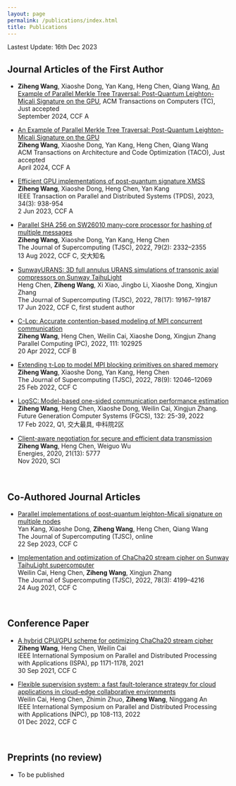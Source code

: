 ```yaml
---
layout: page
permalink: /publications/index.html
title: Publications
---
```


Lastest Update: 16th Dec 2023&nbsp;  

## Journal Articles of the First Author
- **Ziheng Wang**, Xiaoshe Dong, Yan Kang, Heng Chen, Qiang Wang, [An Example of Parallel Merkle Tree Traversal: Post-Quantum Leighton-Micali Signature on the GPU](https://doi.org/10.1145/3659209), ACM Transactions on Computers (TC), Just accepted<br>September 2024, CCF A

- [An Example of Parallel Merkle Tree Traversal: Post-Quantum Leighton-Micali Signature on the GPU](https://doi.org/10.1145/3659209)<br>**Ziheng Wang**, Xiaoshe Dong, Yan Kang, 
Heng Chen, Qiang Wang<br>ACM Transactions on Architecture and Code Optimization (TACO), Just accepted<br>April 2024, CCF A

- [Efficient GPU implementations of post-quantum signature XMSS](https://doi.org/10.1109/TPDS.2022.3233348)<br>**Ziheng Wang**, Xiaoshe Dong, Heng Chen, Yan Kang<br>IEEE Transaction on Parallel and Distributed Systems (TPDS), 2023, 34(3): 938-954<br>2 Jun 2023, CCF A

- [Parallel SHA 256 on SW26010 many-core processor for hashing of multiple messages](https://doi.org/10.1007/s11227-022-04750-7)<br>**Ziheng Wang**, Xiaoshe Dong, Yan Kang, Heng Chen<br>The Journal of Supercomputing (TJSC), 2022, 79(2): 2332–2355<br>13 Aug 2022, CCF C, 交大知名

- [SunwayURANS: 3D full annulus URANS simulations of transonic axial compressors on Sunway TaihuLight](https://doi.org/10.1007/s11227-022-04628-8)<br>Heng Chen, **Ziheng Wang**, Xi Xiao, Jingbo Li, Xiaoshe Dong, Xingjun Zhang<br>The Journal of Supercomputing (TJSC), 2022, 78(17): 19167–19187<br>17 Jun 2022, CCF C, first student author

- [C-Lop: Accurate contention-based modeling of MPI concurrent communication](https://doi.org/10.1016/j.parco.2022.102925)<br>**Ziheng Wang**, Heng Chen, Weilin Cai, Xiaoshe Dong, Xingjun Zhang<br>Parallel Computing (PC), 2022, 111: 102925<br>20 Apr 2022, CCF B

- [Extending τ-Lop to model MPI blocking primitives on shared memory](https://doi.org/10.1007/s11227-022-04352-3)<br>**Ziheng Wang**, Xiaoshe Dong, Yan Kang, Heng Chen<br>The Journal of Supercomputing (TJSC), 2022, 78(9): 12046–12069<br>25 Feb 2022, CCF C

- [LogSC: Model-based one-sided communication performance estimation](https://doi.org/10.1016/j.future.2022.02.004)<br>**Ziheng Wang**, Heng Chen, Xiaoshe Dong, Weilin Cai, Xingjun Zhang.<br>Future Generation Computer Systems (FGCS), 132: 25-39, 2022<br>17 Feb 2022, Q1, 交大最具, 中科院2区

- [Client-aware negotiation for secure and efficient data transmission](https://doi.org/10.3390/en13215777)<br>**Ziheng Wang**, Heng Chen, Weiguo Wu<br>Energies, 2020, 21(13): 5777<br>Nov 2020, SCI

  <br>

## Co-Authored Journal Articles

- [Parallel implementations of post-quantum leighton-Micali signature on multiple nodes](https://doi.org/10.1007/s11227-023-05662-w)<br>Yan Kang, Xiaoshe Dong, **Ziheng Wang**, Heng Chen, Qiang Wang<br>The Journal of Supercomputing (TJSC), online<br>22 Sep 2023, CCF C

- [Implementation and optimization of ChaCha20 stream cipher on Sunway TaihuLight supercomputer](https://doi.org/10.1007/s11227-022-04352-3)<br>Weilin Cai, Heng Chen, **Ziheng Wang**, Xingjun Zhang<br>The Journal of Supercomputing (TJSC), 2022, 78(3): 4199–4216<br>24 Aug 2021, CCF C

  <br>

## Conference Paper

- [A hybrid CPU/GPU scheme for optimizing ChaCha20 stream cipher](https://doi.org/10.1109/ISPA-BDCloud-SocialCom-SustainCom52081.2021.00161)<br>**Ziheng Wang**, Heng Chen, Weilin Cai<br>IEEE International Symposium on Parallel and Distributed Processing with Applications (ISPA), pp 1171-1178, 2021<br>30 Sep 2021, CCF C

- [Flexible supervision system: a fast fault-tolerance strategy for cloud applications in cloud-edge collaborative environments](https://doi.org/10.1007/978-3-031-21395-3_10)<br>Weilin Cai, Heng Chen, Zhimin Zhuo, **Ziheng Wang**, Ninggang An<br>IEEE International Symposium on Parallel and Distributed Processing with Applications (NPC), pp 108-113, 2022<br>01 Dec 2022, CCF C

  <br>

## Preprints (no review)

- To be published

<!-- - [A comprehensive survey on deep music generation: Multi-level representations, algorithms, evaluations, and future directions](https://arxiv.org/abs/2011.06801)<br>**Shulei Ji**, Jing Luo, Xinyu Yang<br>Nov 2020 -->

  <br>
